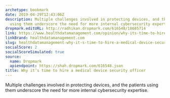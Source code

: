 ```yaml
---
archetype: bookmark
date: 2019-04-29T12:43:06Z
description: Multiple challenges involved in protecting devices, and the patients
  using them underscore the need for more internal cybersecurity expertise.
dropmark.editURL: http://radhikan.dropmark.com/616548/18685714
link: https://www.healthdatamanagement.com/opinion/why-its-time-to-hire-a-medical-device-security-officer
linkBrand: healthdatamanagement.com
slug: healthdatamanagement-why-it-s-time-to-hire-a-medical-device-security-officer
socialScore: 2
socialScoreSimulated: true
source:
  name: Dropmark
  apiendpoint: https://shah.dropmark.com/616548.json
title: Why it’s time to hire a medical device security officer
---
```

Multiple challenges involved in protecting devices, and the patients using them underscore the need for more internal cybersecurity expertise.